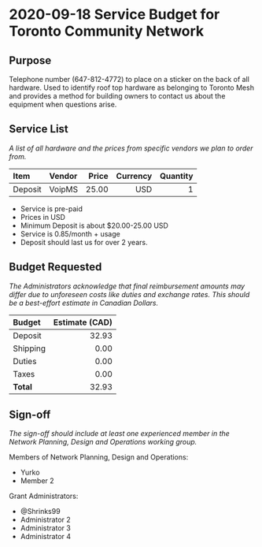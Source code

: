 # 2020-09-18 Service Budget for Toronto Community Network

## Purpose

Telephone number (647-812-4772) to place on a sticker on the back of all hardware. Used to identify roof top hardware as belonging to Toronto Mesh and provides a method for building owners to contact us about the equipment when questions arise.

## Service List

_A list of all hardware and the prices from specific vendors we plan to order from._

| Item   | Vendor   | Price | Currency | Quantity |
|:-------|:---------|------:|---------:|---------:|
| Deposit|   VoipMS | 25.00 |      USD |        1 |

- Service is pre-paid
- Prices in USD
- Minimum Deposit is about $20.00-25.00 USD
- Service is 0.85/month + usage
- Deposit should last us for over 2 years.

## Budget Requested

_The Administrators acknowledge that final reimbursement amounts may differ due to unforeseen costs like duties and exchange rates. This should be a best-effort estimate in Canadian Dollars._

| Budget    | Estimate (CAD) |
|:----------|---------------:|
| Deposit   |          32.93 |
| Shipping  |           0.00 |
| Duties    |           0.00 |
| Taxes     |           0.00 |
| **Total** |          32.93 |

## Sign-off

_The sign-off should include at least one experienced member in the Network Planning, Design and Operations working group._

Members of Network Planning, Design and Operations:
- Yurko
- Member 2

Grant Administrators:
- @Shrinks99
- Administrator 2
- Administrator 3
- Administrator 4
